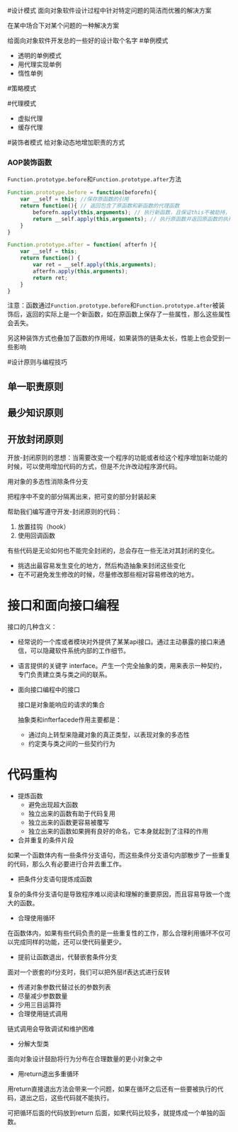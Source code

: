 #设计模式
面向对象软件设计过程中针对特定问题的简洁而优雅的解决方案

在某中场合下对某个问题的一种解决方案

给面向对象软件开发总的一些好的设计取个名字
#单例模式
 - 透明的单例模式
 - 用代理实现单例
 - 惰性单例
 
#策略模式

#代理模式
 * 虚拟代理
 * 缓存代理
 
 #装饰者模式
给对象动态地增加职责的方式
### AOP装饰函数

`Function.prototype.before`和`Function.prototype.after`方法

```javascript
Function.prototype.before = function(beforefn){
    var __self = this; //保存原函数的引用
    return function(){ // 返回包含了原函数和新函数的代理函数
        beforefn.apply(this,arguments); // 执行新函数，且保证this不被劫持，新函数接受的参数也会被原封不动地传入原函数，新函数在原函数之前执行
        return __self.apply(this,arguments); // 执行原函数并返回原函数的执行结果，并且保证this不被劫持
    }
} 

Function.prototype.after = function( afterfn ){
    var __self = this;
    return function() {
        var ret = __self.apply(this,arguments);
        afterfn.apply(this,arguments);
        return ret;
    }
}
```

注意：函数通过`Function.prototype.before`和`Function.prototype.after`被装饰后，返回的实际上是一个新函数，如在原函数上保存了一些属性，那么这些属性会丢失。

另这种装饰方式也叠加了函数的作用域，如果装饰的链条太长，性能上也会受到一些影响

#设计原则与编程技巧

## 单一职责原则
## 最少知识原则
## 开放封闭原则

开放-封闭原则的思想：当需要改变一个程序的功能或者给这个程序增加新功能的时候，可以使用增加代码的方式，但是不允许改动程序源代码。

用对象的多态性消除条件分支

把程序中不变的部分隔离出来，把可变的部分封装起来

帮助我们编写遵守开发-封闭原则的代码：
 1. 放置挂钩（hook）
 2. 使用回调函数
 
 有些代码是无论如何也不能完全封闭的，总会存在一些无法对其封闭的变化。
 
 * 挑选出最容易发生变化的地方，然后构造抽象来封闭这些变化
 * 在不可避免发生修改的时候，尽量修改那些相对容易修改的地方。
 
# 接口和面向接口编程

接口的几种含义：
* 经常说的一个库或者模块对外提供了某某api接口。通过主动暴露的接口来通信，可以隐藏软件系统内部的工作细节。
* 语言提供的关键字 interface。产生一个完全抽象的类，用来表示一种契约，专门负责建立类与类之间的联系。
* 面向接口编程中的接口
  
  接口是对象能响应的请求的集合
  
  抽象类和infterfacede作用主要都是：
  * 通过向上转型来隐藏对象的真正类型，以表现对象的多态性
  * 约定类与类之间的一些契约行为

# 代码重构

* 提炼函数
  * 避免出现超大函数
  * 独立出来的函数有助于代码复用
  * 独立出来的函数更容易被覆写
  * 独立出来的函数如果拥有良好的命名，它本身就起到了注释的作用
* 合并重复的条件片段

如果一个函数体内有一些条件分支语句，而这些条件分支语句内部散步了一些重复的代码，那么久有必要进行合并去重工作。

* 把条件分支语句提炼成函数

复杂的条件分支语句是导致程序难以阅读和理解的重要原因，而且容易导致一个庞大的函数。

* 合理使用循环

在函数体内，如果有些代码负责的是一些重复性的工作，那么合理利用循环不仅可以完成同样的功能，还可以使代码量更少。

* 提前让函数退出，代替嵌套条件分支

面对一个嵌套的if分支时，我们可以把外层if表达式进行反转

* 传递对象参数代替过长的参数列表
* 尽量减少参数数量
* 少用三目运算符
* 合理使用链式调用

链式调用会导致调试和维护困难

* 分解大型类

面向对象设计鼓励将行为分布在合理数量的更小对象之中

* 用return退出多重循环

用return直接退出方法会带来一个问题，如果在循环之后还有一些要被执行的代码，退出之后，这些代码就不能执行。

可把循环后面的代码放到return 后面，如果代码比较多，就提炼成一个单独的函数。
